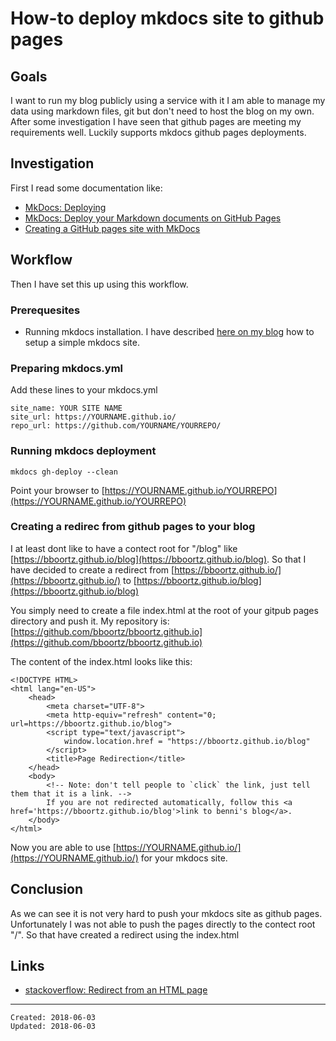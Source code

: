 # How-to deploy mkdocs site to github pages

## Goals

I want to run my blog publicly using a service with it I am able to manage my data using markdown files, git but don't need to host the blog on my own. After some investigation I have seen that github pages are meeting my requirements well. Luckily supports mkdocs github pages deployments.


## Investigation

First I read some documentation like:

* [MkDocs: Deploying](https://www.mkdocs.org/#deploying)
* [MkDocs: Deploy your Markdown documents on GitHub Pages](https://vinta.ws/code/using-mkdocs-to-deploy-your-markdown-documents-on-github-pages.html)
* [Creating a GitHub pages site with MkDocs](https://workbook.craftingdigitalhistory.ca/supporting%20materials/gh-pages/)


## Workflow

Then I have set this up using this workflow.

### Prerequesites

* Running mkdocs installation. I have described [here on my blog](2018_05_27_How-to-build-a-simple-blog-site.md) how to setup a simple mkdocs site.


### Preparing mkdocs.yml

Add these lines to your mkdocs.yml

```
site_name: YOUR SITE NAME
site_url: https://YOURNAME.github.io/
repo_url: https://github.com/YOURNAME/YOURREPO/
```

### Running mkdocs deployment

```
mkdocs gh-deploy --clean
```

Point your browser to [https://YOURNAME.github.io/YOURREPO](https://YOURNAME.github.io/YOURREPO)

### Creating a redirec from github pages to your blog

I at least dont like to have a contect root for "/blog" like [https://bboortz.github.io/blog](https://bboortz.github.io/blog). 
So that I have decided to create a redirect from [https://bboortz.github.io/](https://bboortz.github.io/) to [https://bboortz.github.io/blog](https://bboortz.github.io/blog)

You simply need to create a file index.html at the root of your gitpub pages directory and push it. My repository is: [https://github.com/bboortz/bboortz.github.io](https://github.com/bboortz/bboortz.github.io)


The content of the index.html looks like this:
```
<!DOCTYPE HTML>
<html lang="en-US">
    <head>
        <meta charset="UTF-8">
        <meta http-equiv="refresh" content="0; url=https://bboortz.github.io/blog">
        <script type="text/javascript">
            window.location.href = "https://bboortz.github.io/blog"
        </script>
        <title>Page Redirection</title>
    </head>
    <body>
        <!-- Note: don't tell people to `click` the link, just tell them that it is a link. -->
        If you are not redirected automatically, follow this <a href='https://bboortz.github.io/blog'>link to benni's blog</a>.
    </body>
</html>

```

Now you are able to use [https://YOURNAME.github.io/](https://YOURNAME.github.io/) for your mkdocs site.


## Conclusion

As we can see it is not very hard to push your mkdocs site as github pages. Unfortunately I was not able to push the pages directly to the contect root "/". So that have created a redirect using the index.html


## Links

* [stackoverflow: Redirect from an HTML page](https://stackoverflow.com/questions/5411538/redirect-from-an-html-page)


---------------------------------------
```
Created: 2018-06-03
Updated: 2018-06-03
```

